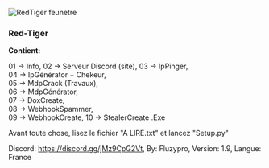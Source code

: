 ![RedTiger feunetre](https://github.com/fluzzzy/RedTiger-Fluzypro/assets/147531758/121e5a17-f9dd-4d7f-89d7-c74f61cc1935)
### **Red-Tiger**

**Contient:**

01 -> Info,
02 -> Serveur Discord (site),
03 -> IpPinger,   
04 -> IpGénérator + Chekeur,   
05 -> MdpCrack (Travaux),           
06 -> MdpGénérator,             
07 -> DoxCreate,            
08 -> WebhookSpammer,  
09 -> WebhookCreate,
10 -> StealerCreate .Exe

Avant toute chose, lisez le fichier "A LIRE.txt" et lancez "Setup.py"

Discord: https://discord.gg/jMz9CpG2Vt,
By: Fluzypro,
Version: 1.9,
Langue: France
